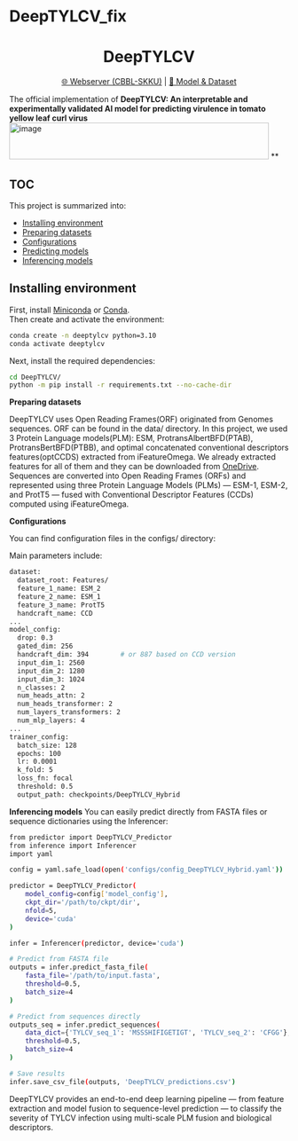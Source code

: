 # DeepTYLCV_fix
<h1 align="center">DeepTYLCV</h1>
<p align="center"><a href="https://balalab-skku.org/DeepTYLCV/">🌐 Webserver (CBBL-SKKU)</a> | <a href="https://1drv.ms/f/some_onedrive_link">🚩 Model & Dataset</a></p>

The official implementation of **DeepTYLCV: An interpretable and experimentally validated AI model for predicting virulence in tomato yellow leaf curl virus**<img width="468" height="66" alt="image" src="https://github.com/user-attachments/assets/c6414c1a-a506-442c-aab9-8871d1c12664" />
**

## TOC

This project is summarized into:
- [Installing environment](#installing-environment)
- [Preparing datasets](#preparing-datasets)
- [Configurations](#configurations)
- [Predicting models](#predicting-models)
- [Inferencing models](#inferencing-models)

## Installing environment
First, install [Miniconda](https://docs.anaconda.com/miniconda/) or [Conda](https://docs.conda.io/projects/conda/en/latest/user-guide/getting-started.html).  
Then create and activate the environment:

```bash
conda create -n deeptylcv python=3.10
conda activate deeptylcv
```
Next, install the required dependencies:
```bash
cd DeepTYLCV/
python -m pip install -r requirements.txt --no-cache-dir
```
**Preparing datasets**

DeepTYLCV uses Open Reading Frames(ORF) originated from Genomes sequences. ORF can be found in the data/ directory. In this project, we used 3 Protein Language models(PLM): ESM, ProtransAlbertBFD(PTAB), ProtransBertBFD(PTBB), and optimal concatenated conventional descriptors features(optCCDS) extracted from iFeatureOmega. We already extracted features for all of them and they can be downloaded from <a href="https://balalab-skku.org/DeepTYLCV/">OneDrive</a>.
Sequences are converted into Open Reading Frames (ORFs) and represented using three Protein Language Models (PLMs) — ESM-1, ESM-2, and ProtT5 — fused with Conventional Descriptor Features (CCDs) computed using iFeatureOmega.

**Configurations**

You can find configuration files in the configs/ directory:


Main parameters include:
```bash
dataset:
  dataset_root: Features/
  feature_1_name: ESM_2
  feature_2_name: ESM_1
  feature_3_name: ProtT5
  handcraft_name: CCD
...
model_config:
  drop: 0.3
  gated_dim: 256
  handcraft_dim: 394        # or 887 based on CCD version
  input_dim_1: 2560
  input_dim_2: 1280
  input_dim_3: 1024
  n_classes: 2
  num_heads_attn: 2
  num_heads_transformer: 2
  num_layers_transformers: 2
  num_mlp_layers: 4
...
trainer_config:
  batch_size: 128
  epochs: 100
  lr: 0.0001
  k_fold: 5
  loss_fn: focal
  threshold: 0.5
  output_path: checkpoints/DeepTYLCV_Hybrid
```
**Inferencing models**
You can easily predict directly from FASTA files or sequence dictionaries using the Inferencer:
```bash
from predictor import DeepTYLCV_Predictor
from inference import Inferencer
import yaml

config = yaml.safe_load(open('configs/config_DeepTYLCV_Hybrid.yaml'))

predictor = DeepTYLCV_Predictor(
    model_config=config['model_config'],
    ckpt_dir='/path/to/ckpt/dir',
    nfold=5,
    device='cuda'
)

infer = Inferencer(predictor, device='cuda')

# Predict from FASTA file
outputs = infer.predict_fasta_file(
    fasta_file='/path/to/input.fasta',
    threshold=0.5,
    batch_size=4
)

# Predict from sequences directly
outputs_seq = infer.predict_sequences(
    data_dict={'TYLCV_seq_1': 'MSSSHIFIGETIGT', 'TYLCV_seq_2': 'CFGG'},
    threshold=0.5,
    batch_size=4
)

# Save results
infer.save_csv_file(outputs, 'DeepTYLCV_predictions.csv')
```
DeepTYLCV provides an end-to-end deep learning pipeline — from feature extraction and model fusion to sequence-level prediction — to classify the severity of TYLCV infection using multi-scale PLM fusion and biological descriptors.
